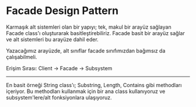 # Facade Design Pattern

Karmaşık alt sistemleri olan bir yapıyı; tek, makul bir arayüz sağlayan Facade class'ı oluşturarak basitleştirebiliriz. Facade basit bir arayüz sağlar ve alt sistemleri bu arayüze dahil eder.

Yazacağımız arayüzde, alt sınıflar facade sınıfımızdan bağımsız da çalışabilmeli.

Erişim Sırası: Client -> Facade -> Subsystem

---

En basit örneği String class'ı;
Substring, Length, Contains gibi methodları içeriyor. Bu methodları kullanmak için bir ana class kullanıyoruz ve subsystem'lere/alt fonksiyonlara ulaşıyoruz.

